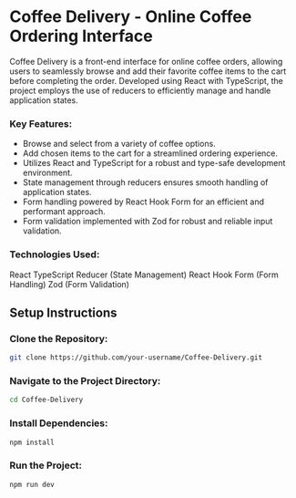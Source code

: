 # Coffee Delivery - Online Coffee Ordering Interface

Coffee Delivery is a front-end interface for online coffee orders, allowing users to seamlessly browse and add their favorite coffee items to the cart before completing the order. Developed using React with TypeScript, the project employs the use of reducers to efficiently manage and handle application states.

### Key Features:

 - Browse and select from a variety of coffee options.
 - Add chosen items to the cart for a streamlined ordering experience.
 - Utilizes React and TypeScript for a robust and type-safe development environment.
 - State management through reducers ensures smooth handling of application states.
 - Form handling powered by React Hook Form for an efficient and performant approach.
 - Form validation implemented with Zod for robust and reliable input validation.

### Technologies Used:

React
TypeScript
Reducer (State Management)
React Hook Form (Form Handling)
Zod (Form Validation)

## Setup Instructions

### Clone the Repository:
```bash
git clone https://github.com/your-username/Coffee-Delivery.git
```

### Navigate to the Project Directory:
```bash
cd Coffee-Delivery
```
### Install Dependencies:
```bash
npm install

```

### Run the Project:
```bash
npm run dev

```
